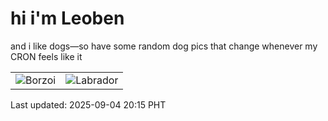 # hi i'm Leoben

and i like dogs—so have some random dog pics that change whenever my CRON feels like it

|  |  |
|--------|----------|
| ![Borzoi](https://random-dog-vercel.vercel.app/api/random-borzoi?v=1756988135) | ![Labrador](https://random-dog-vercel.vercel.app/api/random-labrador?v=1756988135) |

Last updated: 2025-09-04 20:15 PHT
